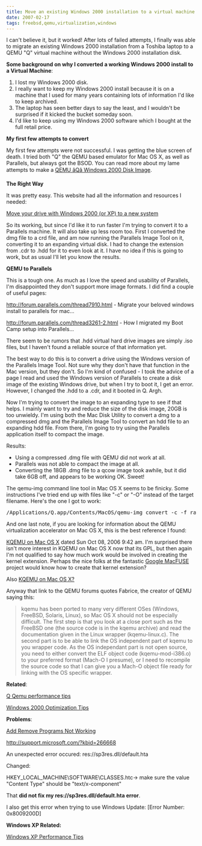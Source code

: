 ```yaml
---
title: Move an existing Windows 2000 installation to a virtual machine success 
date: 2007-02-17
tags: freebsd,qemu,virtualization,windows
---
```

I can't believe it, but it worked! After lots of failed attempts, I finally was able to migrate an existing Windows 2000 installation from a Toshiba laptop to a QEMU "Q" virtual machine without the Windows 2000 installation disk.

<strong>Some background on why I converted a working Windows 2000 install to a Virtual Machine</strong>: <ol><li>I lost my Windows 2000 disk.</li><li>I really want to keep my Windows 2000 install because it is on a machine that I used for many years containing lots of information I'd like to keep archived.</li><li>The laptop has seen better days to say the least, and I wouldn't be surprised if it kicked the bucket someday soon.</li><li>I'd like to keep using my Windows 2000 software which I bought at the full retail price.</li></ol>

<strong>My first few attempts to convert</strong>

My first few attempts were not successful. I was getting the blue screen of death. I tried both "Q" the QEMU based emulator for Mac OS X, as well as Parallels, but always got the BSOD. You can read more about my lame attempts to make a <a href="http://www.runpcrun.com/move-windows-xp-to-new-system-or-motherboard">QEMU âQâ Windows 2000 Disk Image</a>.

<strong>The Right Way</strong>

It was pretty easy. This website had all the information and resources I needed:

<a href="http://www.runpcrun.com/move-windows-xp-to-new-system-or-motherboard">Move your drive with Windows 2000 (or XP) to a new system</a>

So its working, but since I'd like it to run faster I'm trying to convert it to a Parallels machine. It will also take up less room too. First I converted the dmg file to a crd file, and am now running the Parallels Image Tool on it, converting it to an expanding virtual disk. I had to change the extension from .cdr to .hdd for it to even look at it. I have no idea if this is going to work, but as usual I'll let you know the results.

<strong>QEMU to Parallels</strong>

This is a tough one. As much as I love the speed and usability of Parallels, I'm disappointed they don't support more image formats. I did find a couple of useful pages:

<a href="http://forum.parallels.com/thread7910.html">http://forum.parallels.com/thread7910.html - Migrate your beloved windows install to parallels for mac...</a>

<a href="http://forum.parallels.com/thread3261-2.html">http://forum.parallels.com/thread3261-2.html - How I migrated my Boot Camp setup into Parallels...</a>

There seem to be rumors that .hdd virtual hard drive images are simply .iso files, but I haven't found a reliable source of that information yet.

The best way to do this is to convert a drive using the Windows version of the Parallels Image Tool. Not sure why they don't have that function in the Mac version, but they don't. So I'm kind of confused - I took the advice of a page I read and used the Windows version of Parallels to create a disk image of the existing Windows drive, but when I try to boot it, I get an error. However, I changed the .hdd to a .cdr, and it booted in Q. Argh.

Now I'm trying to convert the image to an expanding type to see if that helps. I mainly want to try and reduce the size of the disk image, 20GB is too unwieldy. I'm using both the Mac Disk Utility to convert a dmg to a compressed dmg and the Parallels Image Tool to convert an hdd file to an expanding hdd file. From there, I'm going to try using the Parallels application itself to compact the image.

Results:

<ul><li>Using a compressed .dmg file with QEMU did not work at all. </li><li>Parallels was not able to compact the image at all.</li><li>Converting the 18GB .dmg file to a qcow image took awhile, but it did take 6GB off, and appears to be working OK. Sweet!</li></ul>

The qemu-img command line tool in Mac OS X seems to be finicky. Some instructions I've tried end up with files like "-c" or "-O" instead of the target filename. Here's the one I got to work:

<pre>/Applications/Q.app/Contents/MacOS/qemu-img convert -c -f raw -O qcow disk1.dmg disk1.qcow</pre>

And one last note, if you are looking for information about the QEMU virtualization accelerator on Mac OS X, this is the best reference I found:

<a href="http://qemu-forum.ipi.fi/viewtopic.php?t=930&amp;start=105">KQEMU on Mac OS X</a> dated Sun Oct 08, 2006 9:42 am. I'm surprised there isn't more interest in KQEMU on Mac OS X now that its GPL, but then again I'm not qualified to say how much work would be involved in creating the kernel extension. Perhaps the nice folks at the fantastic <a href="http://code.google.com/p/macfuse/">Google MacFUSE</a> project would know how to create that kernel extension?

Also <a href="http://www.docunext.com/blog/2007/08/kqemu-on-mac-os-x.html">KQEMU on Mac OS X?</a>

Anyway that link to the QEMU forums quotes Fabrice, the creator of QEMU saying this:

<blockquote>

kqemu has been ported to many very different OSes (Windows, FreeBSD, Solaris, Linux), so Mac OS X should not be especially difficult. The first step is that you look at a close port such as the FreeBSD one (the source code is in the kqemu archive) and read the documentation given in the Linux wrapper (kqemu-linux.c). The second part is to be able to link the OS independent part of kqemu to you wrapper code. As the OS independant part is not open source, you need to either convert the ELF object code (kqemu-mod-i386.o) to your preferred format (Mach-O I presume), or I need to recompile the source code so that I can give you a Mach-O object file ready for linking with the OS specific wrapper. </blockquote>

<strong>Related</strong>:

<a href="http://qemu-forum.ipi.fi/viewtopic.php?t=1140&amp;highlight=performance">Q Qemu performance tips</a>

<a href="http://arstechnica.com/guides/tweaks/memory-1.ars">Windows 2000 Optimization Tips</a>

<strong>Problems</strong>:

<a href="http://www.jsifaq.com/SF/Tips/Tip.aspx?id=2764">Add Remove Programs Not Working</a>

<a href="http://support.microsoft.com/?kbid=266668">http://support.microsoft.com/?kbid=266668</a>

An unexpected error occured: res://sp3res.dll/default.hta

Changed:

HKEY_LOCAL_MACHINE\SOFTWARE\CLASSES\.htc-&gt; make sure the value "Content Type" should be "text/x-component"

That <strong>did not fix my res://sp3res.dll/default.hta error</strong>.

I also get this error when trying to use Windows Update: [Error Number: 0x8009200D]

<strong>Windows XP Related:</strong>

<a href="http://techbargains.com/hottips/hottip12/index.cfm">Windows XP Performance Tips</a>

